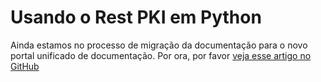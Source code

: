 ﻿# Usando o Rest PKI em Python

Ainda estamos no processo de migração da documentação para o novo portal unificado de documentação. Por ora, por favor
[veja esse artigo no GitHub](https://github.com/LacunaSoftware/RestPkiSamples/tree/master/Python)
